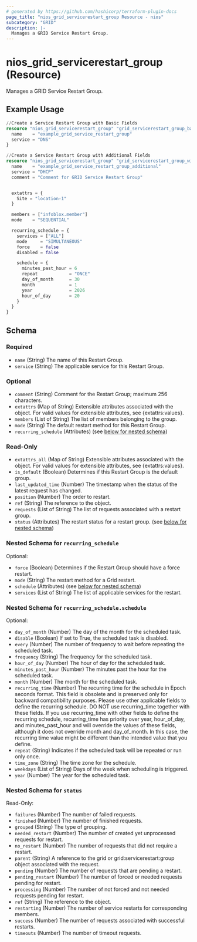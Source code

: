 ```yaml
---
# generated by https://github.com/hashicorp/terraform-plugin-docs
page_title: "nios_grid_servicerestart_group Resource - nios"
subcategory: "GRID"
description: |-
  Manages a GRID Service Restart Group.
---
```


# nios_grid_servicerestart_group (Resource)

Manages a GRID Service Restart Group.

## Example Usage

```terraform
//Create a Service Restart Group with Basic Fields
resource "nios_grid_servicerestart_group" "grid_servicerestart_group_basic" {
  name    = "example_grid_service_restart_group"
  service = "DNS"
}

//Create a Service Restart Group with Additional Fields
resource "nios_grid_servicerestart_group" "grid_servicerestart_group_with_additional_fields" {
  name    = "example_grid_service_restart_group_additional"
  service = "DHCP"
  comment = "Comment for GRID Service Restart Group"


  extattrs = {
    Site = "location-1"
  }

  members = ["infoblox.member"]
  mode    = "SEQUENTIAL"

  recurring_schedule = {
    services = ["ALL"]
    mode     = "SIMULTANEOUS"
    force    = false
    disabled = false

    schedule = {
      minutes_past_hour = 6
      repeat            = "ONCE"
      day_of_month      = 30
      month             = 1
      year              = 2026
      hour_of_day       = 20
    }
  }
}
```

<!-- schema generated by tfplugindocs -->
## Schema

### Required

- `name` (String) The name of this Restart Group.
- `service` (String) The applicable service for this Restart Group.

### Optional

- `comment` (String) Comment for the Restart Group; maximum 256 characters.
- `extattrs` (Map of String) Extensible attributes associated with the object. For valid values for extensible attributes, see {extattrs:values}.
- `members` (List of String) The list of members belonging to the group.
- `mode` (String) The default restart method for this Restart Group.
- `recurring_schedule` (Attributes) (see [below for nested schema](#nestedatt--recurring_schedule))

### Read-Only

- `extattrs_all` (Map of String) Extensible attributes associated with the object. For valid values for extensible attributes, see {extattrs:values}.
- `is_default` (Boolean) Determines if this Restart Group is the default group.
- `last_updated_time` (Number) The timestamp when the status of the latest request has changed.
- `position` (Number) The order to restart.
- `ref` (String) The reference to the object.
- `requests` (List of String) The list of requests associated with a restart group.
- `status` (Attributes) The restart status for a restart group. (see [below for nested schema](#nestedatt--status))

<a id="nestedatt--recurring_schedule"></a>
### Nested Schema for `recurring_schedule`

Optional:

- `force` (Boolean) Determines if the Restart Group should have a force restart.
- `mode` (String) The restart method for a Grid restart.
- `schedule` (Attributes) (see [below for nested schema](#nestedatt--recurring_schedule--schedule))
- `services` (List of String) The list of applicable services for the restart.

<a id="nestedatt--recurring_schedule--schedule"></a>
### Nested Schema for `recurring_schedule.schedule`

Optional:

- `day_of_month` (Number) The day of the month for the scheduled task.
- `disable` (Boolean) If set to True, the scheduled task is disabled.
- `every` (Number) The number of frequency to wait before repeating the scheduled task.
- `frequency` (String) The frequency for the scheduled task.
- `hour_of_day` (Number) The hour of day for the scheduled task.
- `minutes_past_hour` (Number) The minutes past the hour for the scheduled task.
- `month` (Number) The month for the scheduled task.
- `recurring_time` (Number) The recurring time for the schedule in Epoch seconds format. This field is obsolete and is preserved only for backward compatibility purposes. Please use other applicable fields to define the recurring schedule. DO NOT use recurring_time together with these fields. If you use recurring_time with other fields to define the recurring schedule, recurring_time has priority over year, hour_of_day, and minutes_past_hour and will override the values of these fields, although it does not override month and day_of_month. In this case, the recurring time value might be different than the intended value that you define.
- `repeat` (String) Indicates if the scheduled task will be repeated or run only once.
- `time_zone` (String) The time zone for the schedule.
- `weekdays` (List of String) Days of the week when scheduling is triggered.
- `year` (Number) The year for the scheduled task.



<a id="nestedatt--status"></a>
### Nested Schema for `status`

Read-Only:

- `failures` (Number) The number of failed requests.
- `finished` (Number) The number of finished requests.
- `grouped` (String) The type of grouping.
- `needed_restart` (Number) The number of created yet unprocessed requests for restart.
- `no_restart` (Number) The number of requests that did not require a restart.
- `parent` (String) A reference to the grid or grid:servicerestart:group object associated with the request.
- `pending` (Number) The number of requests that are pending a restart.
- `pending_restart` (Number) The number of forced or needed requests pending for restart.
- `processing` (Number) The number of not forced and not needed requests pending for restart.
- `ref` (String) The reference to the object.
- `restarting` (Number) The number of service restarts for corresponding members.
- `success` (Number) The number of requests associated with successful restarts.
- `timeouts` (Number) The number of timeout requests.
